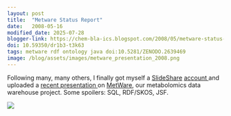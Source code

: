 ```yaml
---
layout: post
title:  "Metware Status Report"
date:   2008-05-16
modified_date: 2025-07-28
blogger-link: https://chem-bla-ics.blogspot.com/2008/05/metware-status-report.html
doi: 10.59350/dr1b3-t3k63
tags: metware rdf ontology java doi:10.5281/ZENODO.2639469
image: /blog/assets/images/metware_presentation_2008.png
---
```


Following many, many others, I finally got myself a [SlideShare](http://www.slideshare.net/)
[account <i class="fa-solid fa-box-archive fa-xs"></i>](https://web.archive.org/web/20091129144404/https://www.slideshare.net/egonw/)
and uploaded a [recent presentation <i class="fa-solid fa-box-archive fa-xs"></i>](https://web.archive.org/web/20091125183518/http://www.slideshare.net/egonw/metware)
on [MetWare](http://metware.sf.net/), our metabolomics data warehouse project. Some spoilers: SQL, RDF/SKOS, JSF.

[![](/blog/assets/images/metware_presentation_2008.png)](https://zenodo.org/records/2639469)
